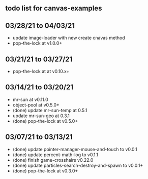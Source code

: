 ## todo list for canvas-examples

## 03/28/21 to 04/03/21
* update image-loader with new create cnavas method
* pop-the-lock at v1.0.0+

## 03/21/21 to 03/27/21
* pop-the-lock at at v0.10.x+

## 03/14/21 to 03/20/21
* mr-sun at v0.11.0
* object-pool at v0.5.0+
* (done) update mr-sun-temp at 0.5.1
* update mr-sun-geo at 0.3.1
* (done) pop-the-lock at v0.5.0+

## 03/07/21 to 03/13/21
* (done) update pointer-manager-mouse-and-touch to v0.0.1
* (done) update percent-math-log to v0.1.1
* (done) finish game-crosshairs v0.22.0
* (done) update particles-search-destroy-and-spawn to v0.0.1+
* (done) pop-the-lock at v0.3.0+
